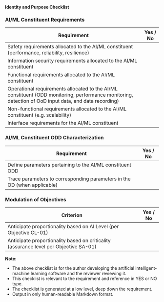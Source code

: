 **Identity and Purpose Checklist**

### AI/ML Constituent Requirements

| Requirement | Yes / No |
| --- | --- |
| Safety requirements allocated to the AI/ML constituent (performance, reliability, resilience) |  |
| Information security requirements allocated to the AI/ML constituent |  |
| Functional requirements allocated to the AI/ML constituent |  |
| Operational requirements allocated to the AI/ML constituent (ODD monitoring, performance monitoring, detection of OoD input data, and data recording) |  |
| Non-functional requirements allocated to the AI/ML constituent (e.g. scalability) |  |
| Interface requirements for the AI/ML constituent |  |

### AI/ML Constituent ODD Characterization

| Requirement | Yes / No |
| --- | --- |
| Define parameters pertaining to the AI/ML constituent ODD |  |
| Trace parameters to corresponding parameters in the OD (when applicable) |  |

### Modulation of Objectives

| Criterion | Yes / No |
| --- | --- |
| Anticipate proportionality based on AI Level (per Objective CL-01) |  |
| Anticipate proportionality based on criticality (assurance level per Objective SA-01) |  |

**Note:**

* The above checklist is for the author developing the artificial intelligent-machine learning software and the reviewer reviewing it.
* This checklist is relevant to the requirement and reference in YES or NO type.
* The checklist is generated at a low level, deep down the requirement.
* Output in only human-readable Markdown format.